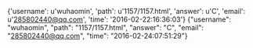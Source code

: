 {'username': u'wuhaomin', 'path': u'1157/1157.html', 'answer': u'C', 'email': u'285802440@qq.com', 'time': '2016-02-22:16:36:03'}
{"username": "wuhaomin", "path": "1157/1157.html", "answer": "C", "email": "285802440@qq.com", "time": "2016-02-24:07:51:29"}